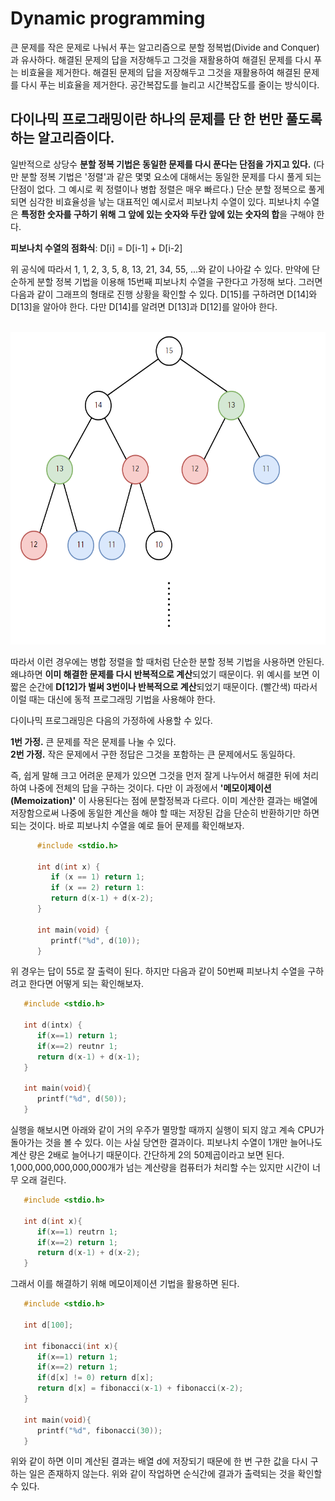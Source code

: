 Dynamic programming
===================
큰 문제를 작은 문제로 나눠서 푸는 알고리즘으로 분할 정복법(Divide and Conquer)과 유사하다. 해결된 문제의 답을 저장해두고 그것을 재활용하여 해결된 문제를 다시 푸는 비효율을 제거한다.
해결된 문제의 답을 저장해두고 그것을 재활용하여 해결된 문제를 다시 푸는 비효율을 제거한다. 공간복잡도를 늘리고 시간복잡도를 줄이는 방식이다.   


다이나믹 프로그래밍이란 하나의 문제를 단 한 번만 풀도록 하는 알고리즘이다.
----------------
일반적으로 상당수 **분할 정복 기법은 동일한 문제를 다시 푼다는 단점을 가지고 있다.** (다만 분할 정복 기법은 '정렬'과 같은 몇몇 요소에 대해서는 동일한 문제를 다시 풀게 되는 단점이 없다. 그 예시로 퀵 정렬이나 병합 정렬은 매우 빠르다.) 단순 분할 정복으로 풀게 되면 심각한 비효율성을 낳는 대표적인 예시로서 피보나치 수열이 있다. 피보나치 수열은 **특정한 숫자를 구하기 위해 그 앞에 있는 숫자와 두칸 앞에 있는 숫자의 합**을 구해야 한다.   

**피보나치 수열의 점화식**: D[i] = D[i-1] + D[i-2]   
   
위 공식에 따라서 1, 1, 2, 3, 5, 8, 13, 21, 34, 55, ...와 같이 나아갈 수 있다. 만약에 단순하게 분할 정복 기법을 이용해 15번째 피보나치 수열을 구한다고 가정해 보다. 그러면 다음과 같이 그래프의 형태로 진행 상황을 확인할 수 있다. D[15]를 구하려면 D[14]와 D[13]을 알아야 한다. 다만 D[14]를 알려면 D[13]과 D[12]를 알아야 한다.   

<br><img src="images/fibonacci.png" width="1000px" height="500px" alt="Graph"></img><br/>

따라서 이런 경우에는 병합 정렬을 할 때처럼 단순한 분할 정복 기법을 사용하면 안된다. 왜냐하면 **이미 해결한 문제를 다시 반복적으로 계산**되었기 때문이다. 위 예시를 보면 이 짧은 순간에 **D[12]가 벌써 3번이나 반복적으로 계산**되었기 때문이다. (빨간색) 따라서 이럴 때는 대신에 동적 프로그래밍 기법을 사용해야 한다.   

다이나믹 프로그래밍은 다음의 가정하에 사용할 수 있다.   

**1번 가정.** 큰 문제를 작은 문제를 나눌 수 있다.   
**2번 가정.** 작은 문제에서 구한 정답은 그것을 포함하는 큰 문제에서도 동일하다.   

즉, 쉽게 말해 크고 어려운 문제가 있으면 그것을 먼저 잘게 나누어서 해결한 뒤에 처리하여 나중에 전체의 답을 구하는 것이다. 다만 이 과정에서 **'메모이제이션(Memoization)'** 이 사용된다는 점에 분할정복과 다르다. 이미 계산한 결과는 배열에 저장함으로써 나중에 동일한 계산을 해야 할 때는 저장된 갑을 단순히 반환하기만 하면 되는 것이다. 바로 피보나치 수열을 예로 들어 문제를 확인해보자.   
   
```C
      #include <stdio.h>
    
      int d(int x) {
         if (x == 1) return 1;
         if (x == 2) return 1:
         return d(x-1) + d(x-2);
      }
      
      int main(void) {
         printf("%d", d(10));
      }
```
   
위 경우는 답이 55로 잘 출력이 된다. 하지만 다음과 같이 50번째 피보나치 수열을 구하려고 한다면 어떻게 되는 확인해보자.   
   
```C
   #include <stdio.h>
   
   int d(intx) {
      if(x==1) return 1;
      if(x==2) reutnr 1;
      return d(x-1) + d(x-1);
   }
   
   int main(void){
      printf("%d", d(50));
   }
```
   
실행을 해보시면 아래와 같이 거의 우주가 멸망할 때까지 실행이 되지 않고 계속 CPU가 돌아가는 것을 볼 수 있다. 이는 사실 당연한 결과이다. 피보나치 수열이 1개만 늘어나도 계산 량은 2배로 늘어나기 때문이다. 간단하게 2의 50제곱이라고 보면 된다. 1,000,000,000,000,000개가 넘는 계산량을 컴퓨터가 처리할 수는 있지만 시간이 너무 오래 걸린다.   
   
```C
   #include <stdio.h>
   
   int d(int x){
      if(x==1) reutrn 1;
      if(x==2) return 1;
      return d(x-1) + d(x-2);
   }
```
   
그래서 이를 해결하기 위해 메모이제이션 기법을 활용하면 된다.   

```C
   #include <stdio.h>
   
   int d[100];
   
   int fibonacci(int x){
      if(x==1) return 1;
      if(x==2) return 1;
      if(d[x] != 0) return d[x];
      return d[x] = fibonacci(x-1) + fibonacci(x-2);
   }
   
   int main(void){
      printf("%d", fibonacci(30));
   }
```
   
위와 같이 하면 이미 계산된 결과는 배열 d에 저장되기 때문에 한 번 구한 값을 다시 구하는 일은 존재하지 않는다. 위와 같이 작업하면 순식간에 결과가 출력되는 것을 확인할 수 있다.
